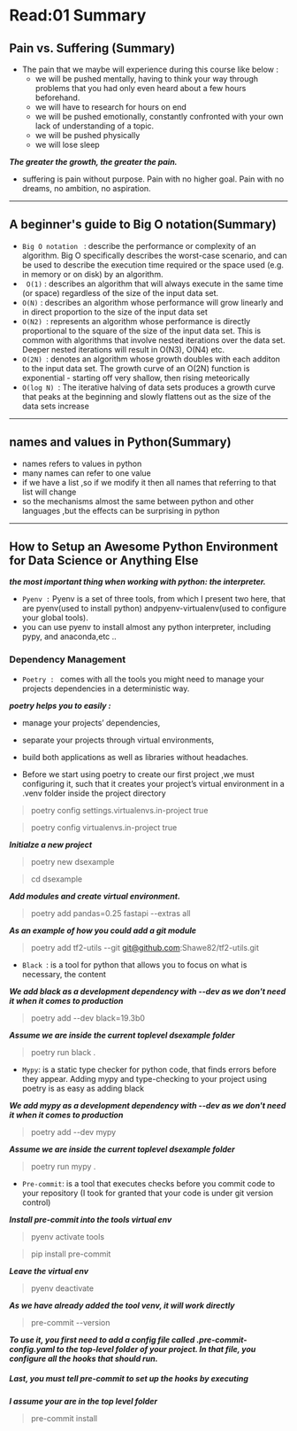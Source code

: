 # Read:01 Summary
## Pain vs. Suffering (Summary)
* The pain that we maybe will  experience during this course like below :
  * we will be pushed mentally, having to think your way through problems that you had only even heard about a few hours beforehand.
  * we will have to research for hours on end
  * we will be pushed emotionally, constantly confronted with your own lack of understanding of a topic.
  * we will be pushed physically
  * we will lose sleep
 
***The greater the growth, the greater the pain.***
* suffering is pain without purpose. Pain with no higher goal. Pain with no dreams, no ambition, no aspiration.
---------------------------------------------------------------------------------------------------------------------------
## A beginner's guide to Big O notation(Summary)
* `Big O notation ` : describe the performance or complexity of an algorithm. Big O specifically describes the worst-case scenario, and can be used to 
describe the execution time required or the space used (e.g. in memory or on disk) by an algorithm.
* ` O(1)` : describes an algorithm that will always execute in the same time (or space) regardless of the size of the input data set.
* `O(N)` :  describes an algorithm whose performance will grow linearly and in direct proportion to the size of the input data set
* `O(N2) `: represents an algorithm whose performance is directly proportional to the square of the size of the input data set. This is common with algorithms that involve nested iterations over the data set. Deeper nested iterations will result in O(N3), O(N4) etc.
* `O(2N) `: denotes an algorithm whose growth doubles with each additon to the input data set. The growth curve of an O(2N) function is 
exponential - starting off very shallow, then rising meteorically
* `O(log N) `: The iterative halving of data sets  produces a growth curve that peaks at the beginning and slowly flattens out as the size of the data sets increase

---------------------------------------------------------------------------------------------------------------------------------------
## names and values in Python(Summary)
* names refers to values in python
* many names can refer to one value
* if we have a list ,so if we modify it then all names that referring to that list will change
* so the mechanisms almost the same between python  and other languages ,but the effects can be surprising in python 
-------------------------------------------------------------------------------------------------------------------------------------
## How to Setup an Awesome Python Environment for Data Science or Anything Else
***the most important thing when working with python: the interpreter.***
* `Pyenv :` Pyenv is a set of three tools, from which I present two here, that are pyenv(used to install python) andpyenv-virtualenv(used to configure your global tools).
* you can use pyenv to install almost any python interpreter, including pypy, and anaconda,etc ..
### Dependency Management
* `Poetry : ` comes with all the tools you might need to manage your projects dependencies in a deterministic way.

***poetry helps you to easily :***
  * manage your projects’ dependencies,
  * separate your projects through virtual environments,
  * build both applications as well as libraries without headaches.

* Before we start using poetry to create our first project ,we must configuring it, such that it creates your project’s virtual environment in a .venv
folder inside the project directory

> poetry config settings.virtualenvs.in-project true

> poetry config virtualenvs.in-project true

***Initialze a new project***

> poetry new dsexample 

> cd dsexample

***Add modules and create virtual environment.***

> poetry add pandas=0.25 fastapi --extras all

***As an example of how you could add a git module***

> poetry add tf2-utils --git git@github.com:Shawe82/tf2-utils.git

* `Black `: is a tool for python that allows you to focus on what is necessary, the content

***We add black as a development dependency with --dev as we don't need it when it comes to production***

> poetry add --dev black=19.3b0

***Assume we are inside the current toplevel dsexample folder***

> poetry run black .

* `Mypy`: is a static type checker for python code, that finds errors before they appear. Adding mypy and type-checking to your project using poetry 
is as easy as adding black

***We add mypy as a development dependency with --dev as we don't need it when it comes to production***

> poetry add --dev mypy

***Assume we are inside the current toplevel dsexample folder***

> poetry run mypy .

* `Pre-commit`: is a tool that executes checks before you commit code to your repository (I took for granted that your code is under git version control)

***Install pre-commit into the tools virtual env***

> pyenv activate tools

> pip install pre-commit 

***Leave the virtual env***

> pyenv deactivate

***As we have already added the tool venv, it will work directly***

> pre-commit --version

***To use it, you first need to add a config file called .pre-commit-config.yaml to the top-level folder of your project. In that file, you configure all the hooks
 that should run.***
 
##### Last, you must tell pre-commit to set up the hooks by executing

***I assume your are in the top level folder***

> pre-commit install










